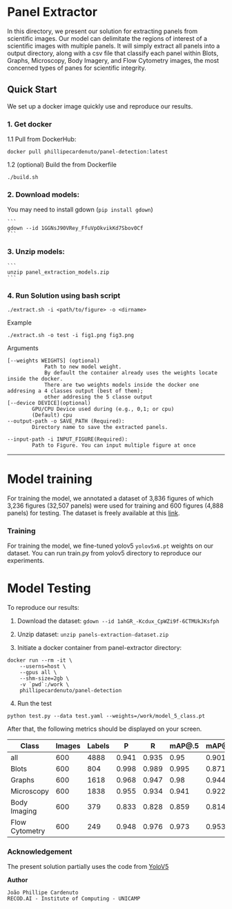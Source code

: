 # Panel Extractor 
In this directory, we present our solution for extracting panels from scientific images.
Our model can delimitate the regions of interest of a scientific images with multiple 
panels. It will simply extract all panels into a output directory, along with a 
csv file that classify each panel within Blots, Graphs, Microscopy, Body Imagery, and
Flow Cytometry images, the most concerned types of panes for scientific integrity.

## Quick Start
We set up a docker image quickly use and reproduce our results.
### 1. Get docker

1.1 Pull from DockerHub:

   ```
   docker pull phillipecardenuto/panel-detection:latest
   ```

1.2 (optional) Build the from Dockerfile
   ```
   ./build.sh
   ```

### 2. Download models:
You may need to install gdown (`pip install gdown`)

	```
	gdown --id 1GGNsJ90VRey_FfuVpOkvikKd7Sbov0Cf
	```
### 3. Unzip models:
	```
	unzip panel_extraction_models.zip
	```


### 4. Run Solution using bash script

```
./extract.sh -i <path/to/figure> -o <dirname>
```

Example

```
./extract.sh -o test -i fig1.png fig3.png
```

Arguments

```
[--weights WEIGHTS] (optional)
			Path to new model weight.
			By default the container already uses the weights locate inside the docker.
			There are two weights models inside the docker one addresing a 4 classes output (best of them);
			other addresing the 5 classe output
[--device DEVICE](optional)
		GPU/CPU Device used during (e.g., 0,1; or cpu)
		(Default) cpu
--output-path -o SAVE_PATH (Required):
		Directory name to save the extracted panels.

--input-path -i INPUT_FIGURE(Required):
		Path to Figure. You can input multiple figure at once 
```


---
# Model training
For training the model, we annotated a dataset of 3,836 figures of which 3,236 figures (32,507 panels) were used for training and  600 figures (4,888 panels) for testing.
The dataset is freely available at this [link](https://drive.google.com/file/d/1ahGR_-Kcdux_CpWZi9f-6CTMUkJKsfph/view?usp=sharing).

### Training
For training the model, we fine-tuned yolov5 `yolov5x6.pt` weights on our dataset.
You can run train.py from yolov5 directory to reproduce our experiments.

# Model Testing
To reproduce our results:
1. Download the dataset:
`gdown --id 1ahGR_-Kcdux_CpWZi9f-6CTMUkJKsfph`
2. Unzip dataset:
`unzip panels-extraction-dataset.zip`

3. Initiate a docker container from panel-extractor directory:
```
docker run --rm -it \
    --userns=host \
    --gpus all \
    --shm-size=2gb \
    -v `pwd`:/work \
    phillipecardenuto/panel-detection
```

4. Run the test
```
python test.py --data test.yaml --weights=/work/model_5_class.pt
```
After that, the following metrics should be displayed on your screen.

| Class            | Images | Labels |     P   |     R   | mAP@.5  | mAP@.5:.95: |
|------------------|--------|--------|---------|---------|---------|-------------|
| all              |   600  |  4888  |  0.941  |  0.935  |  0.95   |    0.901    |
| Blots            |   600  |   804  |  0.998  |  0.989  |  0.995  |    0.871    |
| Graphs           |   600  |  1618  |  0.968  |  0.947  |  0.98   |    0.944    |
| Microscopy       |   600  |  1838  |  0.955  |  0.934  |  0.941  |    0.922    |
| Body Imaging     |   600  |   379  |  0.833  |  0.828  |  0.859  |    0.814    |
| Flow Cytometry   |   600  |   249  |  0.948  |  0.976  |  0.973  |    0.953    |

### Acknowledgement
The present solution partially uses the code from [YoloV5](https://github.com/ultralytics/yolov5)


**Author**

```
João Phillipe Cardenuto
RECOD.AI - Institute of Computing - UNICAMP
```